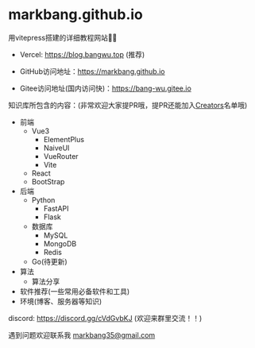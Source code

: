 # markbang.github.io
用vitepress搭建的详细教程网站🤡😡
- Vercel: https://blog.bangwu.top (推荐)

- GitHub访问地址：https://markbang.github.io

- Gitee访问地址(国内访问快)：https://bang-wu.gitee.io

知识库所包含的内容：(非常欢迎大家提PR哦，提PR还能加入[Creators](https://blog.bangwu.top/about/author.html)名单哦)

- 前端
  - Vue3
    - ElementPlus
    - NaiveUI
    - VueRouter
    - Vite
  - React
  - BootStrap
- 后端
  - Python
    - FastAPI
    - Flask
  - 数据库
    - MySQL
    - MongoDB
    - Redis
  - Go(待更新)
- 算法
  - 算法分享
- 软件推荐(一些常用必备软件和工具)
- 环境(博客、服务器等知识)


discord: https://discord.gg/cVdGvbKJ (欢迎来群里交流！！)

遇到问题欢迎联系我 markbang35@gmail.com 
